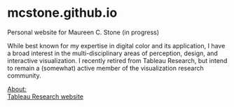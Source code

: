 # mcstone.github.io
Personal website for Maureen C. Stone (in progress)

While best known for my expertise in digital color and its application, I have a broad interest in the multi-disciplinary areas of perception, design, and interactive visualization. I recently retired from Tableau Research, but intend to remain a (somewhat) active member of the visualization research community.

[About:](https://mcstone.github.io/about)<br>
[Tableau Research website](https://research.tableau.com/user/maureen-stone)

